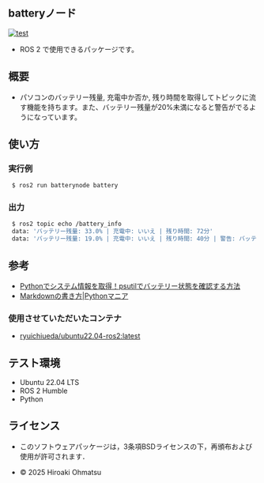 ## batteryノード
[![test](https://github.com/HIRO20040/batterynode/actions/workflows/test.yml/badge.svg)](https://github.com/HIRO20040/batterynode/actions/workflows/test.yml)

- ROS 2 で使用できるパッケージです。


## 概要
- パソコンのバッテリー残量, 充電中か否か, 残り時間を取得してトピックに流す機能を持ちます。また、バッテリー残量が20%未満になると警告がでるようになっています。


## 使い方

### 実行例

```bash
 $ ros2 run batterynode battery
```

### 出力

```bash
 $ ros2 topic echo /battery_info
 data: 'バッテリー残量: 33.0% | 充電中: いいえ | 残り時間: 72分'
 data: 'バッテリー残量: 19.0% | 充電中: いいえ | 残り時間: 40分 | 警告: バッテリー残量が20%を下回りました！'　
```

## 参考
- [Pythonでシステム情報を取得！psutilでバッテリー状態を確認する方法](https://ameblo.jp/fiender/entry-12880810651.html)
- [Markdownの書き方|Pythonマニア](https://pythonmaniac.com/markdown/)

### 使用させていただいたコンテナ
- [ryuichiueda/ubuntu22.04-ros2:latest](https://hub.docker.com/r/ryuichiueda/ubuntu22.04-ros2)


## テスト環境
- Ubuntu 22.04 LTS
- ROS 2 Humble
- Python


## ライセンス
- このソフトウェアパッケージは，3条項BSDライセンスの下，再頒布および使用が許可されます．

- © 2025 Hiroaki Ohmatsu

